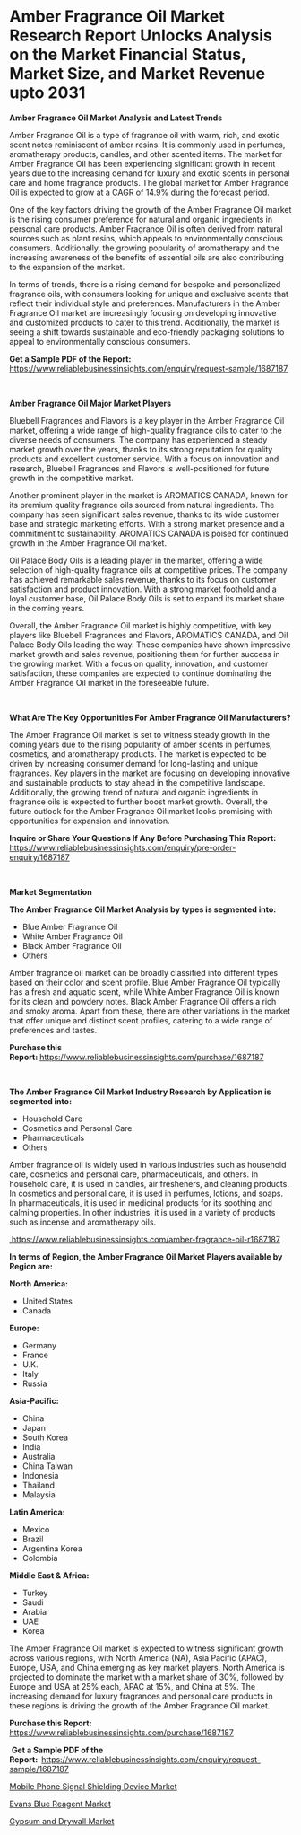<p><h1>Amber Fragrance Oil Market Research Report Unlocks Analysis on the Market Financial Status, Market Size, and Market Revenue upto 2031</h1></p><p><strong>Amber Fragrance Oil Market Analysis and Latest Trends</strong></p>
<p><p>Amber Fragrance Oil is a type of fragrance oil with warm, rich, and exotic scent notes reminiscent of amber resins. It is commonly used in perfumes, aromatherapy products, candles, and other scented items. The market for Amber Fragrance Oil has been experiencing significant growth in recent years due to the increasing demand for luxury and exotic scents in personal care and home fragrance products. The global market for Amber Fragrance Oil is expected to grow at a CAGR of 14.9% during the forecast period.</p><p>One of the key factors driving the growth of the Amber Fragrance Oil market is the rising consumer preference for natural and organic ingredients in personal care products. Amber Fragrance Oil is often derived from natural sources such as plant resins, which appeals to environmentally conscious consumers. Additionally, the growing popularity of aromatherapy and the increasing awareness of the benefits of essential oils are also contributing to the expansion of the market.</p><p>In terms of trends, there is a rising demand for bespoke and personalized fragrance oils, with consumers looking for unique and exclusive scents that reflect their individual style and preferences. Manufacturers in the Amber Fragrance Oil market are increasingly focusing on developing innovative and customized products to cater to this trend. Additionally, the market is seeing a shift towards sustainable and eco-friendly packaging solutions to appeal to environmentally conscious consumers.</p></p>
<p><strong>Get a Sample PDF of the Report:&nbsp;</strong> <a href="https://www.reliablebusinessinsights.com/enquiry/request-sample/1687187">https://www.reliablebusinessinsights.com/enquiry/request-sample/1687187</a></p>
<p>&nbsp;</p>
<p><strong>Amber Fragrance Oil Major Market Players</strong></p>
<p><p>Bluebell Fragrances and Flavors is a key player in the Amber Fragrance Oil market, offering a wide range of high-quality fragrance oils to cater to the diverse needs of consumers. The company has experienced a steady market growth over the years, thanks to its strong reputation for quality products and excellent customer service. With a focus on innovation and research, Bluebell Fragrances and Flavors is well-positioned for future growth in the competitive market.</p><p>Another prominent player in the market is AROMATICS CANADA, known for its premium quality fragrance oils sourced from natural ingredients. The company has seen significant sales revenue, thanks to its wide customer base and strategic marketing efforts. With a strong market presence and a commitment to sustainability, AROMATICS CANADA is poised for continued growth in the Amber Fragrance Oil market.</p><p>Oil Palace Body Oils is a leading player in the market, offering a wide selection of high-quality fragrance oils at competitive prices. The company has achieved remarkable sales revenue, thanks to its focus on customer satisfaction and product innovation. With a strong market foothold and a loyal customer base, Oil Palace Body Oils is set to expand its market share in the coming years.</p><p>Overall, the Amber Fragrance Oil market is highly competitive, with key players like Bluebell Fragrances and Flavors, AROMATICS CANADA, and Oil Palace Body Oils leading the way. These companies have shown impressive market growth and sales revenue, positioning them for further success in the growing market. With a focus on quality, innovation, and customer satisfaction, these companies are expected to continue dominating the Amber Fragrance Oil market in the foreseeable future.</p></p>
<p>&nbsp;</p>
<p><strong>What Are The Key Opportunities For Amber Fragrance Oil Manufacturers?</strong></p>
<p><p>The Amber Fragrance Oil market is set to witness steady growth in the coming years due to the rising popularity of amber scents in perfumes, cosmetics, and aromatherapy products. The market is expected to be driven by increasing consumer demand for long-lasting and unique fragrances. Key players in the market are focusing on developing innovative and sustainable products to stay ahead in the competitive landscape. Additionally, the growing trend of natural and organic ingredients in fragrance oils is expected to further boost market growth. Overall, the future outlook for the Amber Fragrance Oil market looks promising with opportunities for expansion and innovation.</p></p>
<p><strong>Inquire or Share Your Questions If Any Before Purchasing This Report:</strong> <a href="https://www.reliablebusinessinsights.com/enquiry/pre-order-enquiry/1687187">https://www.reliablebusinessinsights.com/enquiry/pre-order-enquiry/1687187</a></p>
<p>&nbsp;</p>
<p><strong>Market Segmentation</strong></p>
<p><strong>The Amber Fragrance Oil Market Analysis by types is segmented into:</strong></p>
<p><ul><li>Blue Amber Fragrance Oil</li><li>White Amber Fragrance Oil</li><li>Black Amber Fragrance Oil</li><li>Others</li></ul></p>
<p><p>Amber fragrance oil market can be broadly classified into different types based on their color and scent profile. Blue Amber Fragrance Oil typically has a fresh and aquatic scent, while White Amber Fragrance Oil is known for its clean and powdery notes. Black Amber Fragrance Oil offers a rich and smoky aroma. Apart from these, there are other variations in the market that offer unique and distinct scent profiles, catering to a wide range of preferences and tastes.</p></p>
<p><strong>Purchase this Report:&nbsp;</strong><a href="https://www.reliablebusinessinsights.com/purchase/1687187">https://www.reliablebusinessinsights.com/purchase/1687187</a></p>
<p>&nbsp;</p>
<p><strong>The Amber Fragrance Oil Market Industry Research by Application is segmented into:</strong></p>
<p><ul><li>Household Care</li><li>Cosmetics and Personal Care</li><li>Pharmaceuticals</li><li>Others</li></ul></p>
<p><p>Amber fragrance oil is widely used in various industries such as household care, cosmetics and personal care, pharmaceuticals, and others. In household care, it is used in candles, air fresheners, and cleaning products. In cosmetics and personal care, it is used in perfumes, lotions, and soaps. In pharmaceuticals, it is used in medicinal products for its soothing and calming properties. In other industries, it is used in a variety of products such as incense and aromatherapy oils.</p></p>
<p><a href="https://www.reliablebusinessinsights.com/amber-fragrance-oil-r1687187">&nbsp;https://www.reliablebusinessinsights.com/amber-fragrance-oil-r1687187</a></p>
<p><strong>In terms of Region, the Amber Fragrance Oil Market Players available by Region are:</strong></p>
<p>
    <p> <strong> North America: </strong>
        <ul>
            <li>United States</li>
            <li>Canada</li>
        </ul>
        </p> 
    <p> <strong> Europe: </strong>
        <ul>
            <li>Germany</li>
            <li>France</li>
            <li>U.K.</li>
            <li>Italy</li>
            <li>Russia</li>
        </ul>
        </p> 
    <p> <strong> Asia-Pacific: </strong>
        <ul>
            <li>China</li>
            <li>Japan</li>
            <li>South Korea</li>
            <li>India</li>
            <li>Australia</li>
            <li>China Taiwan</li>
            <li>Indonesia</li>
            <li>Thailand</li>
            <li>Malaysia</li>
        </ul>
        </p> 
    <p> <strong> Latin America: </strong>
        <ul>
            <li>Mexico</li>
            <li>Brazil</li>
            <li>Argentina Korea</li>
            <li>Colombia</li>
        </ul>
        </p> 
    <p> <strong> Middle East & Africa: </strong>
        <ul>
            <li>Turkey</li>
            <li>Saudi</li>
            <li>Arabia</li>
            <li>UAE</li>
            <li>Korea</li>
        </ul>
    </p>
    </p>
<p><p>The Amber Fragrance Oil market is expected to witness significant growth across various regions, with North America (NA), Asia Pacific (APAC), Europe, USA, and China emerging as key market players. North America is projected to dominate the market with a market share of 30%, followed by Europe and USA at 25% each, APAC at 15%, and China at 5%. The increasing demand for luxury fragrances and personal care products in these regions is driving the growth of the Amber Fragrance Oil market.</p></p>
<p><strong>Purchase this Report: </strong><a href="https://www.reliablebusinessinsights.com/purchase/1687187">https://www.reliablebusinessinsights.com/purchase/1687187</a></p>
<p>&nbsp;<strong>Get a Sample PDF of the Report:&nbsp;&nbsp;</strong><a href="https://www.reliablebusinessinsights.com/enquiry/request-sample/1687187">https://www.reliablebusinessinsights.com/enquiry/request-sample/1687187</a></p>
<p><strong></strong></p>
<p><p><a href="https://github.com/julyju69/Market-Research-Report-List-4/blob/main/mobile-phone-signal-shielding-device-market.md">Mobile Phone Signal Shielding Device Market</a></p><p><a href="https://view.publitas.com/reportprime-1/evans-blue-reagent-market-investigation-industry-evolution-and-forecast-till-2031/">Evans Blue Reagent Market</a></p><p><a href="https://github.com/nathandecarvalho/Market-Research-Report-List-4/blob/main/gypsum-and-drywall-market.md">Gypsum and Drywall Market</a></p></p>